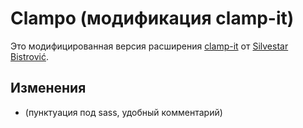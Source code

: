 # Clampo (модификация clamp-it)  

Это модифицированная версия расширения [clamp-it](https://github.com/maliMirkec/clamp-it) от [Silvestar Bistrović](https://github.com/maliMirkec).  

## Изменения  
- (пунктуация под sass, удобный комментарий)

